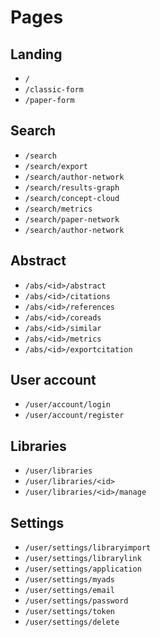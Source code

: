 # Pages

## Landing

- `/`
- `/classic-form`
- `/paper-form`

## Search

- `/search`
- `/search/export`
- `/search/author-network`
- `/search/results-graph`
- `/search/concept-cloud`
- `/search/metrics`
- `/search/paper-network`
- `/search/author-network`

## Abstract

- `/abs/<id>/abstract`
- `/abs/<id>/citations`
- `/abs/<id>/references`
- `/abs/<id>/coreads`
- `/abs/<id>/similar`
- `/abs/<id>/metrics`
- `/abs/<id>/exportcitation`

## User account

- `/user/account/login`
- `/user/account/register`

## Libraries

- `/user/libraries`
- `/user/libraries/<id>`
- `/user/libraries/<id>/manage`

## Settings

- `/user/settings/libraryimport`
- `/user/settings/librarylink`
- `/user/settings/application`
- `/user/settings/myads`
- `/user/settings/email`
- `/user/settings/password`
- `/user/settings/token`
- `/user/settings/delete`
